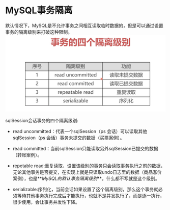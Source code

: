 # MySQL事务隔离

默认情况下，MySQL是不允许事务之间相互读取临时数据的，但是可以通过设置事务的隔离级别来打破这种限制。
![-w894](media/16175507924168/16175510770877.jpg)

sqlSession会话事务的四个隔离级别:

* read uncommitted：代表一个sqlSession（ps 会话）可以读取其他sqlSession（ps 会话）事务未提交的数据（买票案例）。

* read committed：当前sqlSession只能读取另外sqlSession已提交的数据（转账案例）。

* repetable read:重复读取，设置该级别的事务只会读取事务执行之前的数据，无论其他事务是否提交，在实现上就是只读取undo日志里的数据（商品涨价案例），也是**_MySQL的默认事务隔离级别_**，什么都不写就是这个级别。

* serializable:序列化，当前会话如果设置了这个隔离级别，那么这个事务就必须等待其他事务执行完成后才能执行，也就不是并发执行了，而是逐一执行，很少使用，会让事务并发性下降。
